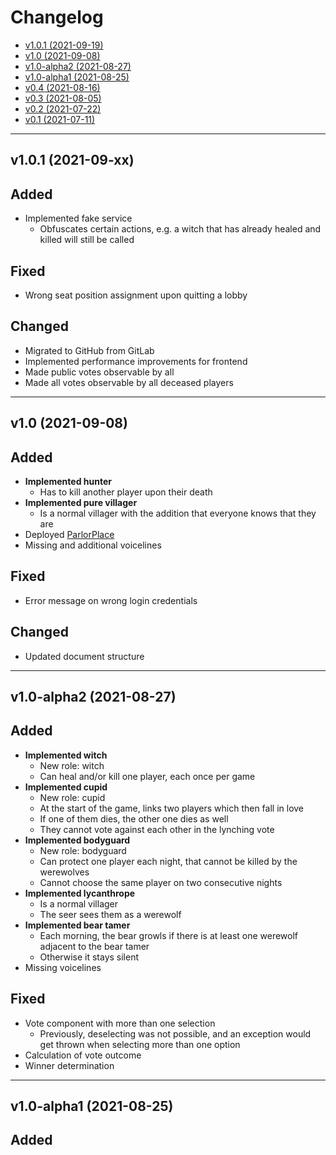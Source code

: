 # Changelog

- [v1.0.1 (2021-09-19)](#v1.0.1)
- [v1.0 (2021-09-08)](#v1.0)
- [v1.0-alpha2 (2021-08-27)](#v1.0-alpha2)
- [v1.0-alpha1 (2021-08-25)](#v1.0-alpha1)
- [v0.4 (2021-08-16)](#v0.4)
- [v0.3 (2021-08-05)](#v0.3)
- [v0.2 (2021-07-22)](#v0.2)
- [v0.1 (2021-07-11)](#v0.1)

---

## v1.0.1 (2021-09-xx)
<a name="v1.0.1"></a>

## Added

- Implemented fake service
  - Obfuscates certain actions, e.g. a witch that has already healed and killed will still be called

## Fixed

- Wrong seat position assignment upon quitting a lobby

## Changed

- Migrated to GitHub from GitLab
- Implemented performance improvements for frontend
- Made public votes observable by all
- Made all votes observable by all deceased players

---

## v1.0 (2021-09-08)
<a name="v1.0"></a>

## Added

- **Implemented hunter**
  - Has to kill another player upon their death
- **Implemented pure villager**
  - Is a normal villager with the addition that everyone knows that they are
- Deployed [ParlorPlace](https://parlorplace.fschoen.com)
- Missing and additional voicelines

## Fixed

- Error message on wrong login credentials

## Changed

- Updated document structure

---

## v1.0-alpha2 (2021-08-27)
<a name="v1.0-alpha2"></a>

## Added

- **Implemented witch**
  - New role: witch
  - Can heal and/or kill one player, each once per game
- **Implemented cupid**
  - New role: cupid
  - At the start of the game, links two players which then fall in love
  - If one of them dies, the other one dies as well
  - They cannot vote against each other in the lynching vote
- **Implemented bodyguard**
  - New role: bodyguard
  - Can protect one player each night, that cannot be killed by the werewolves
  - Cannot choose the same player on two consecutive nights
- **Implemented lycanthrope**
  - Is a normal villager
  - The seer sees them as a werewolf
- **Implemented bear tamer**
  - Each morning, the bear growls if there is at least one werewolf adjacent to the bear tamer
  - Otherwise it stays silent
- Missing voicelines

## Fixed

- Vote component with more than one selection
  - Previously, deselecting was not possible, and an exception would get thrown when selecting more than one option
- Calculation of vote outcome
- Winner determination

---

## v1.0-alpha1 (2021-08-25)
<a name="v1.0-alpha1"></a>

## Added
